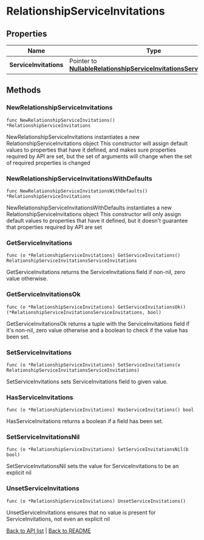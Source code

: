 # RelationshipServiceInvitations

## Properties

Name | Type | Description | Notes
------------ | ------------- | ------------- | -------------
**ServiceInvitations** | Pointer to [**NullableRelationshipServiceInvitationsServiceInvitations**](RelationshipServiceInvitationsServiceInvitations.md) |  | [optional] 

## Methods

### NewRelationshipServiceInvitations

`func NewRelationshipServiceInvitations() *RelationshipServiceInvitations`

NewRelationshipServiceInvitations instantiates a new RelationshipServiceInvitations object
This constructor will assign default values to properties that have it defined,
and makes sure properties required by API are set, but the set of arguments
will change when the set of required properties is changed

### NewRelationshipServiceInvitationsWithDefaults

`func NewRelationshipServiceInvitationsWithDefaults() *RelationshipServiceInvitations`

NewRelationshipServiceInvitationsWithDefaults instantiates a new RelationshipServiceInvitations object
This constructor will only assign default values to properties that have it defined,
but it doesn't guarantee that properties required by API are set

### GetServiceInvitations

`func (o *RelationshipServiceInvitations) GetServiceInvitations() RelationshipServiceInvitationsServiceInvitations`

GetServiceInvitations returns the ServiceInvitations field if non-nil, zero value otherwise.

### GetServiceInvitationsOk

`func (o *RelationshipServiceInvitations) GetServiceInvitationsOk() (*RelationshipServiceInvitationsServiceInvitations, bool)`

GetServiceInvitationsOk returns a tuple with the ServiceInvitations field if it's non-nil, zero value otherwise
and a boolean to check if the value has been set.

### SetServiceInvitations

`func (o *RelationshipServiceInvitations) SetServiceInvitations(v RelationshipServiceInvitationsServiceInvitations)`

SetServiceInvitations sets ServiceInvitations field to given value.

### HasServiceInvitations

`func (o *RelationshipServiceInvitations) HasServiceInvitations() bool`

HasServiceInvitations returns a boolean if a field has been set.

### SetServiceInvitationsNil

`func (o *RelationshipServiceInvitations) SetServiceInvitationsNil(b bool)`

 SetServiceInvitationsNil sets the value for ServiceInvitations to be an explicit nil

### UnsetServiceInvitations
`func (o *RelationshipServiceInvitations) UnsetServiceInvitations()`

UnsetServiceInvitations ensures that no value is present for ServiceInvitations, not even an explicit nil

[Back to API list](../README.md#documentation-for-api-endpoints) | [Back to README](../README.md)
